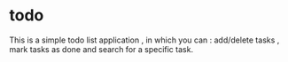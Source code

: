 # todo
This is a simple todo list application , in which you can : add/delete tasks , mark tasks as done and search for a specific task. 
